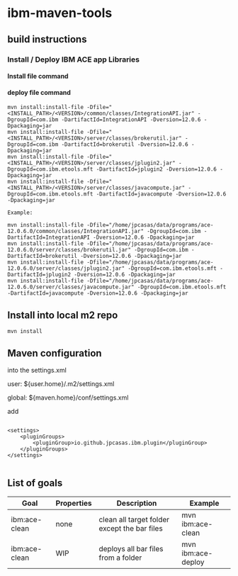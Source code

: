 # ibm-maven-tools

## build instructions

### Install / Deploy IBM ACE app Libraries

#### Install file command

#### deploy file command

```
mvn install:install-file -Dfile="<INSTALL_PATH>/<VERSION>/common/classes/IntegrationAPI.jar" -DgroupId=com.ibm -DartifactId=IntegrationAPI -Dversion=12.0.6 -Dpackaging=jar
mvn install:install-file -Dfile="<INSTALL_PATH>/<VERSION>/server/classes/brokerutil.jar" -DgroupId=com.ibm -DartifactId=brokerutil -Dversion=12.0.6 -Dpackaging=jar
mvn install:install-file -Dfile="<INSTALL_PATH>/<VERSION>/server/classes/jplugin2.jar" -DgroupId=com.ibm.etools.mft -DartifactId=jplugin2 -Dversion=12.0.6 -Dpackaging=jar
mvn install:install-file -Dfile="<INSTALL_PATH>/<VERSION>/server/classes/javacompute.jar" -DgroupId=com.ibm.etools.mft -DartifactId=javacompute -Dversion=12.0.6 -Dpackaging=jar

Example:

mvn install:install-file -Dfile="/home/jpcasas/data/programs/ace-12.0.6.0/common/classes/IntegrationAPI.jar" -DgroupId=com.ibm -DartifactId=IntegrationAPI -Dversion=12.0.6 -Dpackaging=jar
mvn install:install-file -Dfile="/home/jpcasas/data/programs/ace-12.0.6.0/server/classes/brokerutil.jar" -DgroupId=com.ibm -DartifactId=brokerutil -Dversion=12.0.6 -Dpackaging=jar
mvn install:install-file -Dfile="/home/jpcasas/data/programs/ace-12.0.6.0/server/classes/jplugin2.jar" -DgroupId=com.ibm.etools.mft -DartifactId=jplugin2 -Dversion=12.0.6 -Dpackaging=jar
mvn install:install-file -Dfile="/home/jpcasas/data/programs/ace-12.0.6.0/server/classes/javacompute.jar" -DgroupId=com.ibm.etools.mft -DartifactId=javacompute -Dversion=12.0.6 -Dpackaging=jar

```


## Install into local m2 repo

```
mvn install 
```

## Maven configuration

into the settings.xml 

user:   ${user.home}/.m2/settings.xml

global: ${maven.home}/conf/settings.xml

add
```

<settings>
    <pluginGroups>
        <pluginGroup>io.github.jpcasas.ibm.plugin</pluginGroup>
    </pluginGroups>
</settings>


```

## List of goals

| Goal        | Properties  | Description | Example
| ----------- | ----------- | ----------- | ----------- |
| ibm:ace-clean| none | clean all target folder except the bar files | mvn ibm:ace-clean |
| ibm:ace-clean| WIP | deploys all bar files from a folder | mvn ibm:ace-deploy |



